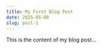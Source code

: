 ```yaml
---
title: My First Blog Post
date: 2025-05-08
slug: post-1
---
```

This is the content of my blog post...